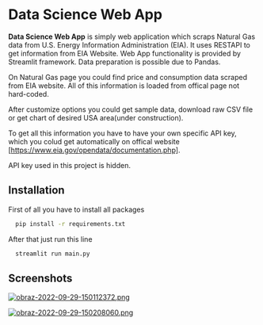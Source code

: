 
# Data Science Web App

**Data Science Web App** is simply web application which scraps Natural Gas data from U.S. Energy Information Administration (EIA). It uses RESTAPI to get information from EIA Website. Web App functionality is provided by Streamlit framework. Data preparation is possible due to Pandas.

On Natural Gas page you could find price and consumption data scraped from EIA website. All of this information is loaded from offical page not hard-coded.

After customize options you could get sample data, download raw CSV file or get chart of desired USA area(under construction).

To get all this information you have to have your own specific API key, which you colud get automatically on offical website [https://www.eia.gov/opendata/documentation.php].

API key used in this project is hidden.
## Installation

First of all you have to install all packages

```bash
  pip install -r requirements.txt
```
After that just run this line

```bash
  streamlit run main.py
```
    
## Screenshots

[![obraz-2022-09-29-150112372.png](https://i.postimg.cc/kXYTv5Rm/obraz-2022-09-29-150112372.png)](https://postimg.cc/svSPVsJ6)

[![obraz-2022-09-29-150208060.png](https://i.postimg.cc/SNn6qfRB/obraz-2022-09-29-150208060.png)](https://postimg.cc/8jVJmWh4)
